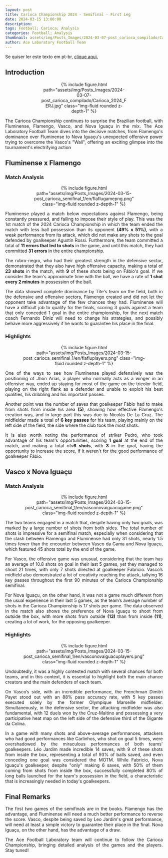 ```yaml
---
layout: post
title: Carioca Championship 2024 - Semifinal - First Leg
date: 2024-03-15 13:00:00
description:
tags: Football; Carioca; Analysis
categories: Football; Analysis
thumbnail: assets/img/Posts_Images/2024-03-07-post_carioca_compilado/Carioca_2024_FERJ.jpg
author: Ace Laboratory Football Team
---
```


<p align="justify">
Se quiser ler este texto em pt-br, <a href = "https://ac3lab.github.io/blog/2000/post_carioca_semifinal_1-pt/"> clique aqui.</a>
</p>

<h2>Introduction</h2>

<div style="width: 55%; margin: 0 auto; text-align: center;">
{% include figure.html path="assets/img/Posts_Images/2024-03-07-post_carioca_compilado/Carioca_2024_FERJ.jpg" class="img-fluid rounded z-depth-1" %}
</div>

<div style="text-align: justify">
<p align="justify">
The Carioca Championship continues to surprise the Brazilian football, with Fluminense, Flamengo, Vasco, and Nova Iguaçu in the mix. The Ace Laboratory Football Team dives into the decisive matches, from Flamengo's dominance over Fluminense to Nova Iguaçu's unexpected offensive power trying to overcome the Vasco's "Wall", offering an exciting glimpse into the tournament's electrifying action
</p>
</div>

<h2>Fluminense x Flamengo</h2>
<div style="text-align: justify">

<h3>Match Analysis</h3>

<div style="width: 80%; margin: 0 auto; text-align: center;">
{% include figure.html path="assets/img/Posts_Images/2024-03-15-post_carioca_semifinal_1/en/flaflugamepng.png" class="img-fluid rounded z-depth-1" %}
</div>

<p align="justify">
Fluminense played a match below expectations against Flamengo, being constantly pressured, and failing to impose their style of play. This was the 1st match of the 2024 Carioca Championship in which the team ended the match with less ball possession than its opponent <b>(49% x 51%)</b>, with a weak performance from its attack, which did not make any shots to the goal defended by goalkeeper Agustín Rossi. Furthermore, the team committed a total of <b>11 errors that led to shots</b> in the game, and until this match, they had committed <b>31 errors</b> in the entire championship.
</p>
<p align="justify">
The rubro-negro, who had their greatest strength in the defensive sector, demonstrated that they also have high offensive capacity, making a total of <b>23 shots</b> in the match, with <b>9</b> of these shots being on Fábio's goal. If we consider the team's approximate time with the ball, we have a rate of <b>1 shot every 2 minutes</b> in possession of the ball.
</p>

<p align="justify">
The data showed complete dominance by Tite's team on the field, both in the defensive and offensive sectors, Flamengo created and did not let the opponent take advantage of the few chances they had. Fluminense will have a difficult job to qualify for the finals, scoring 3 goals against a team that only conceded 1 goal in the entire championship, for the next match coach Fernando Diniz will need to change his strategies, and possibly behave more aggressively if he wants to guarantee his place in the final.
</p>

<h3>Highlights</h3>

<div style="width: 80%; margin: 0 auto; text-align: center;">
{% include figure.html path="assets/img/Posts_Images/2024-03-15-post_carioca_semifinal_1/en/flafluplayers.png" class="img-fluid rounded z-depth-1" %}
</div>
<p align="justify">
One of the ways to see how Fluminense played defensively was the positioning of Jhon Arias, a player who normally acts as a winger in an offensive way, ended up staying for most of the game on the tricolor field, playing on the right flank as a defender and unable to exploit his best qualities, his dribbling and his important passes.
</p>

<p align="justify">
Another point was the number of saves that goalkeeper Fábio had to make from shots from inside his area <b>(5)</b>, showing how effective Flamengo's creation was, and in large part this was due to Nicolás De La Cruz. The midfielder made a total of <b>6 key passes</b> for his team, playing mainly on the left side of the field, the side where the club took the most shots.
</p>

<p align="justify">
It is also worth noting the performance of striker Pedro, who took advantage of his team's opportunities, scoring <b>1 goal</b> at the end of the match, and making a total ofv<b>6 shots</b>, with <b>3</b> in the goal, having the opportunity to increase the score, if it weren't for the good performance of goalkeeper Fábio.
</p>

</div>

<h2>Vasco x Nova Iguaçu</h2>
<div style="text-align: justify">
<h3>Match Analysis</h3>

<div style="width: 80%; margin: 0 auto; text-align: center;">
{% include figure.html path="assets/img/Posts_Images/2024-03-15-post_carioca_semifinal_1/en/vasconovaiguacugame.png" class="img-fluid rounded z-depth-1" %}
</div>
<p align="justify">
The two teams engaged in a match that, despite having only two goals, was marked by a large number of shots from both sides. The total number of shots is impressive for a semifinal match, especially when considering that the clash between Flamengo and Fluminense had only 31 shots, nearly 1.5 times fewer than the encounter between Vasco da Gama and Nova Iguaçu, which featured 45 shots total by the end of the game.
</p>

<p align="justify">
For Vasco, the offensive game was unusual, considering that the team has an average of 10.8 shots on goal in their last 5 games, yet they managed to shoot 21 times, with only 7 shots directed at goalkeeper Fabricio. Vasco’s midfield also demonstrated a lot of creativity reaching the attack, tallying 16 key passes throughout the first 90 minutes of the Carioca Championship semifinal.
</p>

<p align="justify">
For Nova Iguaçu, on the other hand, it was not a game much different from the usual experience in their last 5 games, as the team’s average number of shots in the Carioca Championship is 17 shots per game. The data observed in the match also shows the preference of Nova Iguaçu to shoot from outside the box, with more shots from outside <b>(13)</b> than from inside <b>(11)</b>, creating a lot of work, for the opposing goalkeeper.
</p>

<h3>Highlights</h3>

<div style="width: 80%; margin: 0 auto; text-align: center;">
{% include figure.html path="assets/img/Posts_Images/2024-03-15-post_carioca_semifinal_1/en/vasconovaiguacuplayers.png" class="img-fluid rounded z-depth-1" %}
</div>

<p align="justify">
Undoubtedly, it was a highly contested match with several chances for both teams, and in this context, it is essential to highlight both the main chance creators and the main defenders of each team.
</p>
<p align="justify">
On Vasco’s side, with an incredible performance, the Frenchman Dimitri Payet stood out with an 88% pass accuracy rate, with 5 key passes executed solely by the former Olympique Marseille midfielder. Simultaneously, in the defensive sector, the attacking midfielder was also fundamental, with 12 duels won by the Cruz-Maltino and possessing a very participative heat map on the left side of the defensive third of the Gigante da Colina.
</p>
<p align="justify">
In a game with many shots and above-average performances, attackers who had good performances like Carlinhos, who shot on goal 5 times, were overshadowed by the miraculous performances of both teams' goalkeepers. Léo Jardim made incredible 14 saves, with 9 of these shots from inside the box, representing a total of 93% of balls saved, and even conceding one goal was considered the MOTM. While Fabricio, Nova Iguaçu's goalkeeper, despite "only" making 6 saves, with 50% of them coming from shots from inside the box, successfully completed 80% of long balls launched for the team's possession in the field, a characteristic that is increasingly needed in today's goalkeepers.
</p>

<h2>Final Remarks</h2>

<p align="justify">
The first two games of the semifinals are in the books. Flamengo has the advantage, and Fluminense will need a much better performance to reverse the score. Vasco, despite being saved by Leo Jardim's great performance, will need at least a simple victory to guarantee their place in the final. Nova Iguaçu, on the other hand, has the advantage of a draw.

<p align="justify">
The Ace Football Laboratory team will continue to follow the Carioca Championship, bringing detailed analysis of the games and the players. Stay tuned!
</p>
</div>
